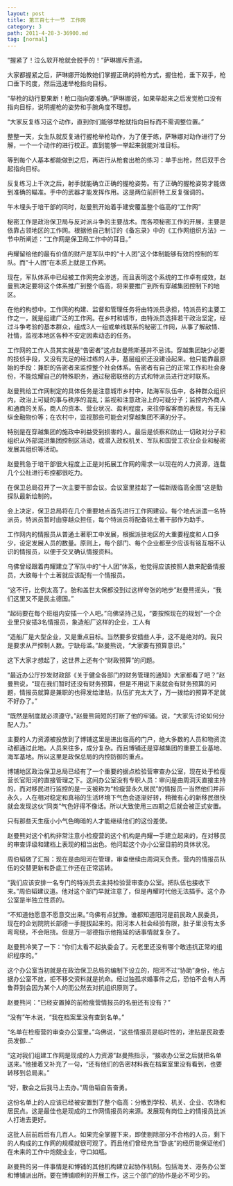 ```yaml
---
layout: post
title: 第三百七十一节　工作网
category: 3
path: 2011-4-28-3-36900.md
tag: [normal]
---
```


“握紧了！泣么软开枪就会脱手的！”萨琳娜斥责道。

大家都握紧之后，萨琳娜开始教她们掌握正确的持枪方式，握住枪，垂下双手，枪口垂下的度，然后迅速举枪指向目标。

“举枪的动行要果断！枪口指向要准确。”萨琳娜说，如果举起来之后发觉枪口没有指向目标，说明握枪的姿势和手腕角度不理想。

“大家反复练习这个动作，直到你们能够举枪就指向目标而不需调整位置。”

整整一天，女生队就反复进行握枪举枪动作，为了便于练，萨琳娜对动作进行了分解，一个一个动作的进行校正。直到能够一举起来就能对准目标。

等到每个人基本都能做到之后，再进行从枪套出枪的练习：单手出枪，然后双手合起指向目标。

反复练习上千次之后，射手就能确立正确的握枪姿势。有了正确的握枪姿势才能做到准确的瞄准。手中的武器才能发挥作用。这是两位前肝特工反复强调的。

午木埋头于培干部的同时，赵曼熊开始着手建安覆盖整个临高的“工作网”

秘密工作是政治保卫局与反对派斗争的主要战术。而各项秘密工作的开展，主要是依靠占领地区的工作网。根据他自己制订的《备忘录》中的《工作网组织方法》一节中所阐述：“工作网是保卫局工作中的耳目。”

冉耀留给他的最有价值的财产是军队中的“十人团”这个体制能够有效的控制的军队。而“十人团”在本质上就是工作网。

现在，军队体系中已经被工作网完全渗透，而且表明这个系统的工作卓有成效，赵曼熊决定要将这个体系推广到整个临高，将来要推广到所有穿越集团控制下的地区。

在他的构想中。工作网的构建、监督和管理任务将由特派员承担，特派员的主要工作之一，就是组建广泛的工作网。在乡村和城市，由特派员选择若干政治坚定，经过斗争考验的基本群众，组成3人一组或单线联系的秘密工作网，从事了解敌情、社情，监视本地区各种不安定因素动态的任务。

工作网的工作人员其实就是“告密者”这点赵曼熊斯基并不忌讳。穿越集团缺少必要的技侦手段，又没有充足的经过练的人手，基层组织还没建设起来。他只能靠最原始的手段：兼职的告密者来监控整个社会体系。告密者有自己的正常工作和社会身份，不能炫耀自己的特殊职务，通过秘密联络的方式和特派员进行定时联系。

赵曼熊给工作网制定的具体任务是注意城市乡村中，陆海军队伍中，各种群众组织内，政治上可疑的事与秩序的混乱；监视和注意政治上的可疑分子；监控内外商人和通商的关系，商人的资本、营业状况、盈利程度，来往停留客商的表现，有无操纵金融物价等；在农村中，监视那些可能会对穿越集团不满的分子。

特别是在穿越集团的施政中利益受到损害的人。最后是侦察和防止一切敌对分子和组织从外部混进集团控制区活动，或潜入政权机关、军队和国营工农业企业和秘密发展其组织等活动。

赵曼熊急于培干部很大程度上正是对拓展工作网的需求一以现在的人力资源，连载几个公社进行布控都很吃力。

在保卫总局召开了一次主要干部会议。会议室里挂起了一幅新版临高全图“这是勤探队最新绘制的。

会上决定，保卫总局将在几个重要地点首先进行工作网建设。每个地点派遣一名特派员，特派员暂时由穿越众担任，每个特派员将配备铭土著干部作为助手。

工作网内的情报员从普通土著职工中发展，根据派驻地区的大重要程度和人口多少，设定发展人员的数量。原则上，每个部门、每个企业都至少应该有铭互相不认识的情报员，以便于交叉确认情报资料。

乌佛曾经跟着冉耀建立了军队中的“十人团”体系，他觉得应该按照人数来配备情报员，大致每十个土著就应该配有一个情报员。

“这不行，比例太高了。胎和盖世太保都没到过这样夸张的地步”赵曼熊摇头，“我们这里又不是民主德国。”

“起码要在每个班组内安插一个人吧。”乌佛坚持己见，“要按照现在的规划”一个企业里只安插3名情报员，象造船厂这样的企业，工人有

“造船厂是大型企业，又是重点目标。当然要多安插些人手，这不是绝对的。我只是要求从严控制人数。宁缺母滥。”赵曼熊说，“大家要有预算意识。”

这下大家才想起了，这世界上还有个“财政预算”的问题。

“最近办公厅抄发财政部《关于健全各部门的财务管理的通知》大家都看了吧？”赵曼熊说，“现在我们暂时还没有财务预算，但是不用说下来就会有财务预算的问题，情报员就算是兼职的也得发给津贴，队伍扩充太大了，万一拨给的预算不足就不好办了。”

“既然是制度就必须遵守。”赵曼熊简短的打断了他的牢骚。说，“大家先讨论如何分配人力。”

主要的人力资源被投放到了博铺这里是进出临高的门户，绝大多数的人员和物资流动都通过此地。人员来往多，成分复杂。而且博铺还是穿越集团的重要工业基地、海军基地。所以这里是政保总局的内控防御的重点。

博铺地区政治保卫总局已经有了一个重要的据点检验营审查办公室，现在处于检瘦营长官阳河的直接管理之下。这间办公室没有专职人员：审问是由周洞天直接主持的，而对移民进行监控的是一支被称为“检瘦营永久居民”的情报员一当然他们并非永久，人在相对稳定和真裕的生活环境下气色会逐渐好转，稍微有心的新移民很快就会发现这伙“同类”气色好得不像话。所以大致使用三四期之后就会被正式安置。

只有那些天生瘦小小气色晦暗的人才能继续他们的这份差使。

赵曼熊对这个机构非常注意小检瘦营的这个机构是冉耀一手建立起来的，在对移民的审查评级和建档上表现的相当出色。他问起这个办小公室目前的具体状况。

周伯韬做了汇报：现在是由阳河在管理，审查继续由周洞天负责。营内的情报员队伍的交替更新和卧底工作还在正常运转。

“我们应该安排一名专门的特派员去主持检验营审查办公室。把队伍也接收下来。”周伯韬建议道。他对这个部门早就注意了，但是冉耀时代他无法插手。这个办公室是半独立性质的。

“不知道他愿意不愿意交出来。”乌佛有点犹豫。谁都知道阳河是前民政人民委员，现在的企划院院长部德一手提拔起来的。阳河本人社会经验有限，肚子里没有太多弯弯绕，不会阻挠。但是万一邬德指示他拖延的话事情就复杂了。

赵曼熊冷笑了一下：“你们太看不起执委会了。元老里还没有哪个敢违抗正常的组织程序的。”

这个办公室当初就是在政治保卫总局的编制下设立的，阳河不过“协助”身份，他占据办公室不放，拒不移交资料就是抗命。经过独孤求婚事件之后，恐怕不会有人再鲁莽到会因为某个人的而公然去对抗组织原则了。

赵曼熊问：“已经安置掉的前检瘦营情报员的名册还有没有？”

“没有”午木说，“我在档案里没有查到名单。”

“名单在检瘦营的审查办公室里。”乌佛说，“这些情报员是临时性的，津贴是民政委员发御…”

“这对我们组建工作网是现成的人力资源”赵曼熊指示，“接收办公室之后就把名单送来。”他接着又补充了一句，“还有他们的告密材料我在档案室里没有看到，也要转移到总局来。”

“好，散会之后我马上去办。”周伯韬自告奋勇。

这份名单上的人应该已经被安置到了整个临高：分散到学校、机关、企业、农场和居民点。这是最佳也是现成的工作网情报员的来源。发展现有岗位上的情报员比派人打进去更好。

这批人前前后后有几百人。如果完全掌握下来，即使剔除部分不合格的人员，剩下的人构成的工作网的规模就很可观了。而且他们曾经充当“卧底”的经历能保证他们在未来的工作中炮兢业业，守口如瓶。

赵曼熊的另一件事情是和博铺的其他机构建立起协作机制。包括海关、港务办公室和博铺派出所。要在博铺顺利的开展工作，这三个部门的协作是必不可少的。